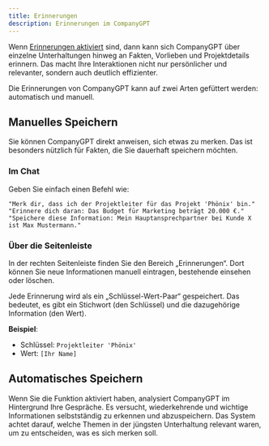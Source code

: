 ```yaml
---
title: Erinnerungen
description: Erinnerungen im CompanyGPT
---
```


Wenn [Erinnerungen aktiviert](/company-gpt/einstellungen/#gespeicherte-erinnerungen-verwenden) sind, dann kann sich CompanyGPT über einzelne Unterhaltungen hinweg an Fakten, Vorlieben und Projektdetails erinnern. Das macht Ihre Interaktionen nicht nur persönlicher und relevanter, sondern auch deutlich effizienter.

Die Erinnerungen von CompanyGPT kann auf zwei Arten gefüttert werden: automatisch und manuell.

## Manuelles Speichern

Sie können CompanyGPT direkt anweisen, sich etwas zu merken. Das ist besonders nützlich für Fakten, die Sie dauerhaft speichern möchten.

### Im Chat

Geben Sie einfach einen Befehl wie:

```text
"Merk dir, dass ich der Projektleiter für das Projekt 'Phönix' bin."
"Erinnere dich daran: Das Budget für Marketing beträgt 20.000 €."
"Speichere diese Information: Mein Hauptansprechpartner bei Kunde X ist Max Mustermann."
```

### Über die Seitenleiste

In der rechten Seitenleiste finden Sie den Bereich „Erinnerungen“. Dort können Sie neue Informationen manuell eintragen, bestehende einsehen oder löschen.

Jede Erinnerung wird als ein „Schlüssel-Wert-Paar“ gespeichert. Das bedeutet, es gibt ein Stichwort (den Schlüssel) und die dazugehörige Information (den Wert).

**Beispiel**:

- Schlüssel: `Projektleiter 'Phönix'`
- Wert: `[Ihr Name]`

## Automatisches Speichern

Wenn Sie die Funktion aktiviert haben, analysiert CompanyGPT im Hintergrund Ihre Gespräche. Es versucht, wiederkehrende und wichtige Informationen selbstständig zu erkennen und abzuspeichern. Das System achtet darauf, welche Themen in der jüngsten Unterhaltung relevant waren, um zu entscheiden, was es sich merken soll.
